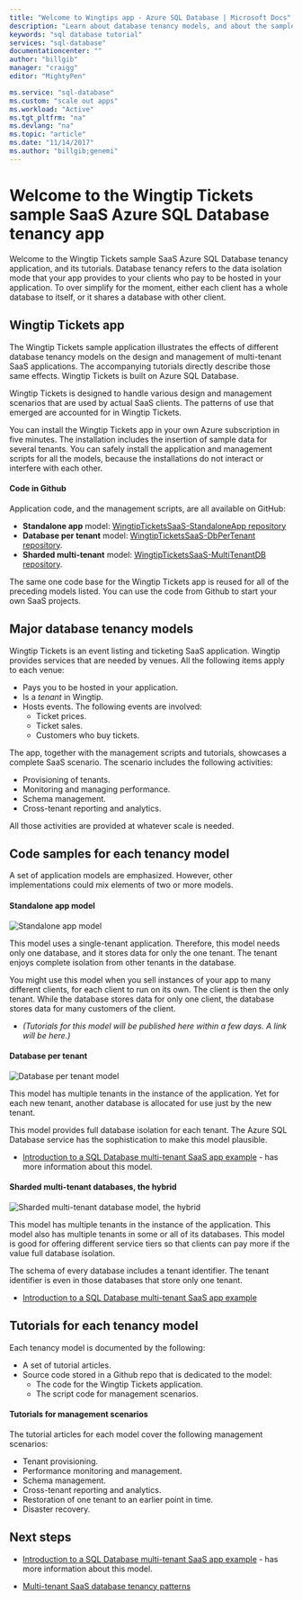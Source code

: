 ```yaml
---
title: "Welcome to Wingtips app - Azure SQL Database | Microsoft Docs"
description: "Learn about database tenancy models, and about the sample Wingtips SaaS application, for Azure SQL Database in the cloud environment."
keywords: "sql database tutorial"
services: "sql-database"
documentationcenter: ""
author: "billgib"
manager: "craigg"
editor: "MightyPen"

ms.service: "sql-database"
ms.custom: "scale out apps"
ms.workload: "Active"
ms.tgt_pltfrm: "na"
ms.devlang: "na"
ms.topic: "article"
ms.date: "11/14/2017"
ms.author: "billgib;genemi"
---
```

# Welcome to the Wingtip Tickets sample SaaS Azure SQL Database tenancy app

Welcome to the Wingtip Tickets sample SaaS Azure SQL Database tenancy application, and its tutorials. Database tenancy refers to the data isolation mode that your app provides to your clients who pay to be hosted in your application. To over simplify for the moment, either each client has a whole database to itself, or it shares a database with other client.

## Wingtip Tickets app

The Wingtip Tickets sample application illustrates the effects of different database tenancy models on the design and management of multi-tenant SaaS applications. The accompanying tutorials directly describe those same effects. Wingtip Tickets is built on Azure SQL Database.

Wingtip Tickets is designed to handle various design and management scenarios that are used by actual SaaS clients. The patterns of use that emerged are accounted for in Wingtip Tickets.

You can install the Wingtip Tickets app in your own Azure subscription in five minutes. The installation includes the insertion of sample data for several tenants. You can safely install the application and management scripts for all the models, because the installations do not interact or interfere with each other.

#### Code in Github

Application code, and the management scripts, are all available on GitHub:

- **Standalone app** model: [WingtipTicketsSaaS-StandaloneApp repository](https://github.com/Microsoft/WingtipTicketsSaaS-StandaloneApp)
- **Database per tenant** model: [WingtipTicketsSaaS-DbPerTenant repository](https://github.com/Microsoft/WingtipTicketsSaaS-DbPerTenant).
- **Sharded multi-tenant** model: [WingtipTicketsSaaS-MultiTenantDB repository](https://github.com/Microsoft/WingtipTicketsSaaS-MultiTenantDB).

The same one code base for the Wingtip Tickets app is reused for all of the preceding models listed. You can use the code from Github to start your own SaaS projects.



## Major database tenancy models

Wingtip Tickets is an event listing and ticketing SaaS application. Wingtip provides services that are needed by venues. All the following items apply to each venue:

- Pays you to be hosted in your application.
- Is a *tenant* in Wingtip.
- Hosts events. The following events are involved:
    - Ticket prices.
    - Ticket sales.
    - Customers who buy tickets.

The app, together with the management scripts and tutorials, showcases a complete SaaS scenario. The scenario includes the following activities:

- Provisioning of tenants.
- Monitoring and managing performance.
- Schema management.
- Cross-tenant reporting and analytics.

All those activities are provided at whatever scale is needed.



## Code samples for each tenancy model

A set of application models are emphasized. However, other implementations could mix elements of two or more models.

#### Standalone app model

![Standalone app model][standalone-app-model-62s]

This model uses a single-tenant application. Therefore, this model needs only one database, and it stores data for only the one tenant. The tenant enjoys complete isolation from other tenants in the database.

You might use this model when you sell instances of your app to many different clients, for each client to run on its own. The client is then the only tenant. While the database stores data for only one client, the database stores data for many customers of the client.

- *(Tutorials for this model will be published here within a few days. A link will be here.)*

#### Database per tenant

![Database per tenant model][database-per-tenant-model-35d]

This model has multiple tenants in the instance of the application. Yet for each new tenant, another database is allocated for use just by the new tenant.

This model provides full database isolation for each tenant. The Azure SQL Database service has the sophistication to make this model plausible.

- [Introduction to a SQL Database multi-tenant SaaS app example][saas-dbpertenant-wingtip-app-overview-15d] - has more information about this model.

#### Sharded multi-tenant databases, the hybrid

![Sharded multi-tenant database model, the hybrid][sharded-multitenantdb-model-hybrid-79m]

This model has multiple tenants in the instance of the application. This model also has multiple tenants in some or all of its databases. This model is good for offering different service tiers so that clients can pay more if the value full database isolation.

The schema of every database includes a tenant identifier. The tenant identifier is even in those databases that store only one tenant.

- [Introduction to a SQL Database multi-tenant SaaS app example][saas-multitenantdb-get-started-deploy-89i]



## Tutorials for each tenancy model

Each tenancy model is documented by the following:

- A set of tutorial articles.
- Source code stored in a Github repo that is dedicated to the model:
    - The code for the Wingtip Tickets application.
    - The script code for management scenarios.

#### Tutorials for management scenarios

The tutorial articles for each model cover the following management scenarios:

- Tenant provisioning.
- Performance monitoring and management.
- Schema management.
- Cross-tenant reporting and analytics.
- Restoration of one tenant to an earlier point in time.
- Disaster recovery.



## Next steps

- [Introduction to a SQL Database multi-tenant SaaS app example][saas-dbpertenant-wingtip-app-overview-15d] - has more information about this model.

- [Multi-tenant SaaS database tenancy patterns][multi-tenant-saas-database-tenancy-patterns-60p]



<!-- Image references. -->

[standalone-app-model-62s]: media/saas-tenancy-welcome-wingtip-tickets-app/model-standalone-app.png "Standalone app model"

[database-per-tenant-model-35d]: media/saas-tenancy-welcome-wingtip-tickets-app/model-database-per-tenant.png "Database per tenant model"

[sharded-multitenantdb-model-hybrid-79m]: media/saas-tenancy-welcome-wingtip-tickets-app/model-sharded-multitenantdb-hybrid.png "Sharded multi-tenant database model, the hybrid"



<!-- Article references. -->

[saas-dbpertenant-wingtip-app-overview-15d]: saas-dbpertenant-wingtip-app-overview.md

[multi-tenant-saas-database-tenancy-patterns-60p]: saas-tenancy-app-design-patterns.md

[saas-multitenantdb-get-started-deploy-89i]: saas-multitenantdb-get-started-deploy.md


